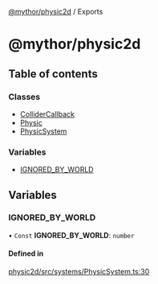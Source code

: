 [@mythor/physic2d](README.md) / Exports

# @mythor/physic2d

## Table of contents

### Classes

- [ColliderCallback](classes/ColliderCallback.md)
- [Physic](classes/Physic.md)
- [PhysicSystem](classes/PhysicSystem.md)

### Variables

- [IGNORED\_BY\_WORLD](modules.md#ignored_by_world)

## Variables

### IGNORED\_BY\_WORLD

• `Const` **IGNORED\_BY\_WORLD**: `number`

#### Defined in

[physic2d/src/systems/PhysicSystem.ts:30](https://github.com/desaintvincent/mythor/blob/701fd16/packages/physic2d/src/systems/PhysicSystem.ts#L30)

